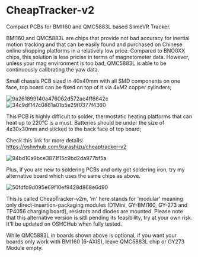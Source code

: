 # CheapTracker-v2
Compact PCBs for BMI160 and QMC5883L based SlimeVR Tracker.

BMI160 and QMC5883L are chips that provide not bad accuracy for inertial motion tracking and that can be easily found and purchased on Chinese online shopping platforms in a relatively low price.
Compared to BNO0XX chips, this solution is less pricise in terms of magnetometer data. However, unless your mag environment is too bad, QMC5883L is able to be continuously calibrating the yaw data.

Small chassis PCB sized in 40x40mm with all SMD components on one face, top board can be fixed on top of it via 4xM2 copper cylinders;

![9a261899140a476062d572ae4ff6642c](https://github.com/user-attachments/assets/1671dfb4-029b-4634-9b05-9d3a2221aa4e)
![34c9df147c0881a01b5e29f0377f4360](https://github.com/user-attachments/assets/6d9146f6-a346-4144-bcbf-fa0f90b5b608)

This PCB is highly difficult to solder, thermostatic heating platforms that can heat up to 220℃ is a must.
Batteries should be under the size of 4x30x30mm and sticked to the back face of top board;

Check this link for more details:
https://oshwhub.com/kurashizu/cheaptracker-v2

![94bd10a9bce3871f15c9bd2da977bf5a](https://github.com/user-attachments/assets/f9913d05-94e0-4446-b454-8e63afa74b97)



Plus, if you are new to soldering PCBs and only got soldering iron, try my alternative board which uses the same chips as above.

![50fdfb9d095e69f10ef9428d868e6d90](https://github.com/user-attachments/assets/44470f45-6ab3-4efe-a010-ea570b93c051)

This is called CheapTracker-v2m, 'm' here stands for 'modular' meaning only direct-insertion-packaging modules (D1Mini, GY-BMI160, GY-273 and TP4056 charging board), resistors and diodes are mounted.
Please note that this alternative version is sitll pending its feasibility, try at your own risk. It'll be updated on OSHCHub when fully tested.

While QMC5883L in boards shown above is optional, if you want your boards only work with BMI160 (6-AXIS), leave QMC5883L chip or GY273 Module empty.
